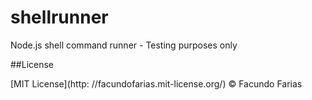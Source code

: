 shellrunner
===========

Node.js shell command runner - Testing purposes only

##License

[MIT License](http: //facundofarias.mit-license.org/) © Facundo Farias
